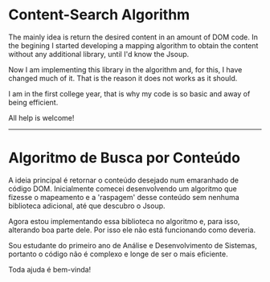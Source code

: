 # Content-Search Algorithm #

The mainly idea is return the desired content in an amount of DOM code.
In the begining I started developing a mapping algorithm to obtain the content without any additional library, until I'd know the Jsoup.

Now I am implementing this library in the algorithm and, for this, I have changed much of it. That is the reason it does not works as it should.

I am in the first college year, that is why my code is so basic and away of being efficient.

All help is welcome!

-------------------------------------------------------------------------------------------------------------------------------

# Algoritmo de Busca por Conteúdo #

A ideia principal é retornar o conteúdo desejado num emaranhado de código DOM.
Inicialmente comecei desenvolvendo um algoritmo que fizesse o mapeamento e a 'raspagem' desse conteúdo sem nenhuma biblioteca adicional, até que descubro o Jsoup.

Agora estou implementando essa biblioteca no algoritmo e, para isso, alterando boa parte dele. Por isso ele não está funcionando como deveria.

Sou estudante do primeiro ano de Análise e Desenvolvimento de Sistemas, portanto o código não é complexo e longe de ser o mais eficiente.

Toda ajuda é bem-vinda! 
